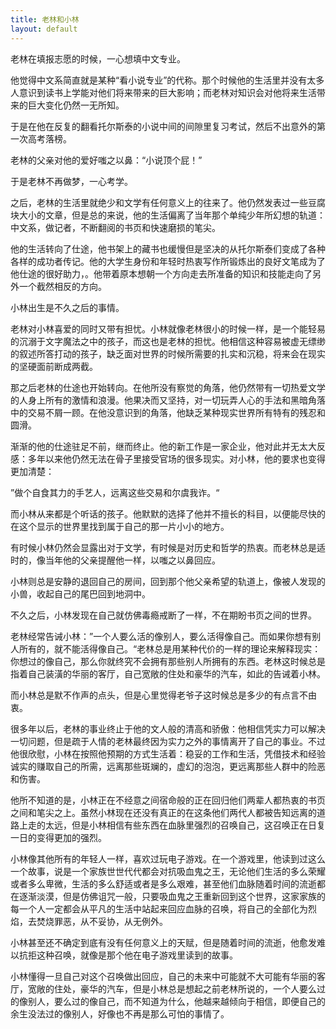 ```yaml
---
title: 老林和小林
layout: default
---
```


老林在填报志愿的时候，一心想填中文专业。

他觉得中文系简直就是某种“看小说专业”的代称。那个时候他的生活里并没有太多人意识到读书上学能对他们将来带来的巨大影响；而老林对知识会对他将来生活带来的巨大变化仍然一无所知。

于是在他在反复的翻看托尔斯泰的小说中间的间隙里复习考试，然后不出意外的第一次高考落榜。

老林的父亲对他的爱好嗤之以鼻：“小说顶个屁！”

于是老林不再做梦，一心考学。

之后，老林的生活里就绝少和文学有任何意义上的往来了。他仍然发表过一些豆腐块大小的文章，但是总的来说，他的生活偏离了当年那个单纯少年所幻想的轨道：中文系，做记者，不断翻阅的书页和快速磨损的笔尖。

他的生活转向了仕途，他书架上的藏书也缓慢但是坚决的从托尔斯泰们变成了各种各样的成功者传记。他的大学生身份和年轻时热衷写作所锻炼出的良好文笔成为了他仕途的很好助力，。他带着原本想朝一个方向走去所准备的知识和技能走向了另外一个截然相反的方向。

小林出生是不久之后的事情。

老林对小林喜爱的同时又带有担忧。小林就像老林很小的时候一样，是一个能轻易的沉溺于文字魔法之中的孩子，而这也是老林的担忧。他相信这种容易被虚无缥缈的叙述所答打动的孩子，缺乏面对世界的时候所需要的扎实和沉稳，将来会在现实的坚硬面前断成两截。

那之后老林的仕途也开始转向。在他所没有察觉的角落，他仍然带有一切热爱文学的人身上所有的激情和浪漫。他果决而又坚持，对一切玩弄人心的手法和黑暗角落中的交易不屑一顾。在他没意识到的角落，他缺乏某种现实世界所有特有的残忍和圆滑。

渐渐的他的仕途驻足不前，继而终止。他的新工作是一家企业，他对此并无太大反感：多年以来他仍然无法在骨子里接受官场的很多现实。对小林，他的要求也变得更加清楚：

”做个自食其力的手艺人，远离这些交易和尔虞我诈。“

而小林从来都是个听话的孩子。他默默的选择了他并不擅长的科目，以便能尽快的在这个显示的世界里找到属于自己的那一片小小的地方。

有时候小林仍然会显露出对于文学，有时候是对历史和哲学的热衷。而老林总是适时的，像当年他的父亲提醒他一样，以嗤之以鼻回应。

小林则总是安静的退回自己的房间，回到那个他父亲希望的轨道上，像被人发现的小兽，收起自己的尾巴回到地洞中。

不久之后，小林发现在自己就仿佛毒瘾戒断了一样，不在期盼书页之间的世界。

老林经常告诫小林：”一个人要么活的像别人，要么活得像自己。而如果你想有别人所有的，就不能活得像自己。“老林总是用某种代价的一样的理论来解释现实：你想过的像自己，那么你就终究不会拥有那些别人所拥有的东西。老林这时候总是指着自己装潢的华丽的客厅，自己宽敞的住处和豪华的汽车，如此的告诫着小林。

而小林总是默不作声的点头，但是心里觉得老爷子这时候总是多少的有点言不由衷。


很多年以后，老林的事业终止于他的文人般的清高和骄傲：他相信凭实力可以解决一切问题，但是疏于人情的老林最终因为实力之外的事情离开了自己的事业。不过他很欣慰，小林在按照他预期的方式生活着：稳妥的工作和生活，凭借技术和经验诚实的赚取自己的所需，远离那些斑斓的，虚幻的泡泡，更远离那些人群中的险恶和伤害。

他所不知道的是，小林正在不经意之间宿命般的正在回归他们两辈人都热衷的书页之间和笔尖之上。虽然小林现在还没有真正的在这条他们两代人都被告知远离的道路上走的太远，但是小林相信有些东西在血脉里强烈的召唤自己，这召唤正在日复一日的变得更加的强烈。

小林像其他所有的年轻人一样，喜欢过玩电子游戏。在一个游戏里，他读到过这么一个故事，说是一个家族世世代代都会对抗吸血鬼之王，无论他们生活的多么荣耀或者多么卑微，生活的多么舒适或者是多么艰难，甚至他们血脉随着时间的流逝都在逐渐淡漠，但是仿佛诅咒一般，只要吸血鬼之王重新回到这个世界，这家家族的每一个人一定都会从平凡的生活中站起来回应血脉的召唤，将自己的全部化为烈焰，去焚烧罪恶，从不妥协，从无例外。

小林甚至还不确定到底有没有任何意义上的天赋，但是随着时间的流逝，他愈发难以抗拒这种召唤，就像是那个他在电子游戏里读到的故事。

小林懂得一旦自己对这个召唤做出回应，自己的未来中可能就不大可能有华丽的客厅，宽敞的住处，豪华的汽车，但是小林总是想起之前老林所说的，一个人要么过的像别人，要么过的像自己，而不知道为什么，他越来越倾向于相信，即便自己的余生没法过的像别人，好像也不再是那么可怕的事情了。